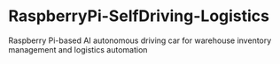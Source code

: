 # RaspberryPi-SelfDriving-Logistics
Raspberry Pi-based AI autonomous driving car for warehouse inventory management and logistics automation

